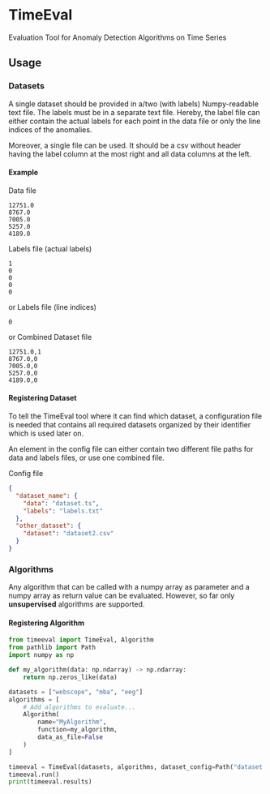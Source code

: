 # TimeEval

Evaluation Tool for Anomaly Detection Algorithms on Time Series

## Usage

### Datasets

A single dataset should be provided in a/two (with labels) Numpy-readable text file. The labels must be in a separate text file. Hereby, the label file can either contain the actual labels for each point in the data file or only the line indices of the anomalies.

Moreover, a single file can be used. It should be a csv without header having the label column at the most right and all data columns at the left.

#### Example

Data file
```csv
12751.0
8767.0
7005.0
5257.0
4189.0
```

Labels file (actual labels)
```csv
1
0
0
0
0
```

or Labels file (line indices)
```csv
0
```

or Combined Dataset file
```csv
12751.0,1
8767.0,0
7005.0,0
5257.0,0
4189.0,0
```

#### Registering Dataset

To tell the TimeEval tool where it can find which dataset, a configuration file is needed that contains all required datasets organized by their identifier which is used later on.

An element in the config file can either contain two different file paths for data and labels files, or use one combined file.

Config file
```json
{
  "dataset_name": {
    "data": "dataset.ts",
    "labels": "labels.txt"
  },
  "other_dataset": {
    "dataset": "dataset2.csv"
  }
}
```

### Algorithms

Any algorithm that can be called with a numpy array as parameter and a numpy array as return value can be evaluated. However, so far only __unsupervised__ algorithms are supported.

#### Registering Algorithm

```python
from timeeval import TimeEval, Algorithm
from pathlib import Path
import numpy as np

def my_algorithm(data: np.ndarray) -> np.ndarray:
    return np.zeros_like(data)

datasets = ["webscope", "mba", "eeg"]
algorithms = [
    # Add algorithms to evaluate...
    Algorithm(
        name="MyAlgorithm",
        function=my_algorithm,
        data_as_file=False
    )
]

timeeval = TimeEval(datasets, algorithms, dataset_config=Path("dataset.json"))
timeeval.run()
print(timeeval.results)
```
